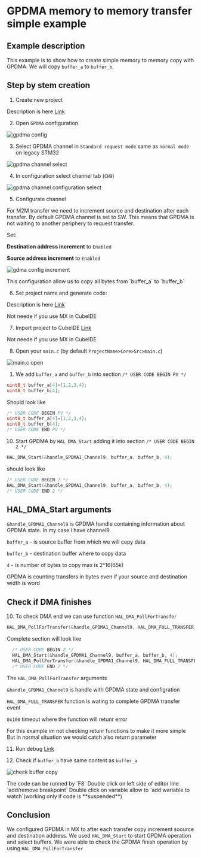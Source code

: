 # GPDMA memory to memory transfer simple example

## Example description

This example is to show how to create simple memory to memory copy with GPDMA. We will copy `buffer_a` to `buffer_b`.

## Step by stem creation

1. Create new project

Description is here [Link](./mx_create_project.md)

2. Open `GPDMA` configuration

![gpdma config](./img/04.png)

3. Select GPDMA channel in `Standard request mode` same as `normal mode` on legacy STM32

![gpdma channel select](./img/05.png)

4. In configuration select channel tab (`CH9`)

![gpdma channel configuration select](./img/06.png)

   
5. Configurate channel
   
For M2M transfer we need to increment source and destination after each transfer. By default GPDMA channel is set to SW. This means that GPDMA is not waiting to another periphery to request transfer.

Set:

**Destination address increment** to `Enabled`
  
**Source address increment** to `Enabled`

![gdma config increment](./img/07.png)

<ainfo>
This configuration allow us to copy all bytes from `buffer_a` to `buffer_b`
</ainfo>


6. Set project name and generate code:

Description is here [Link](./mx_generate_code.md)

<ainfo>
Not neede if you use MX in CubeIDE
</ainfo>


7. Import project to CubeIDE [Link](./ide_import_project.md)

<ainfo>
Not neede if you use MX in CubeIDE
</ainfo>


8. Open your `main.c` (by default `ProjectName>Core>Src>main.c`)

![main.c open](./img/17.png)

1. We add `buffer_a` and `buffer_b` into section `/* USER CODE BEGIN PV */`

```c
uint8_t buffer_a[4]={1,2,3,4};
uint8_t buffer_b[4];
```

Should look like 

```cc
/* USER CODE BEGIN PV */
uint8_t buffer_a[4]={1,2,3,4};
uint8_t buffer_b[4];
/* USER CODE END PV */
```

10. Start GPDMA by `HAL_DMA_Start` adding it into section `/* USER CODE BEGIN 2 */`

```c
HAL_DMA_Start(&handle_GPDMA1_Channel9, buffer_a, buffer_b, 4);
```

should look like 

```cc
/* USER CODE BEGIN 2 */
HAL_DMA_Start(&handle_GPDMA1_Channel9, buffer_a, buffer_b, 4);
/* USER CODE END 2 */
```

## HAL_DMA_Start arguments

`&handle_GPDMA1_Channel9` is GPDMA handle containing information about GPDMA state. In my case i have channel9. 

`buffer_a` - is source buffer from which we will copy data

`buffer_b` - destination buffer where to copy data

`4` - is number of bytes to copy max is 2^16(65k)


<awarning>
GPDMA is counting transfers in bytes even if your source and destination width is word
</awarning>


## Check if DMA finishes

10. To check DMA end we can use function `HAL_DMA_PollForTransfer`

```c
HAL_DMA_PollForTransfer(&handle_GPDMA1_Channel9, HAL_DMA_FULL_TRANSFER, 0x100);
```

Complete section will look like

```cc
  /* USER CODE BEGIN 2 */
  HAL_DMA_Start(&handle_GPDMA1_Channel9, buffer_a, buffer_b, 4);
  HAL_DMA_PollForTransfer(&handle_GPDMA1_Channel9, HAL_DMA_FULL_TRANSFER, 0x100);
  /* USER CODE END 2 */
```

The `HAL_DMA_PollForTransfer` arguments

`&handle_GPDMA1_Channel9` is handle with GPDMA state and configration

`HAL_DMA_FULL_TRANSFER` function is wating to complete GPDMA transfer event

`0x100` timeout where the function will retunr error


<ainfo>
For this example im not checking retunr functions to make it more simple
But in normal situation we would catch also return parameter
</ainfo>

11. Run debug [Link](./ide_debug.md)


12.  Check if `buffer_b` have same content as `buffer_a`

![check buffer copy](./img/21.png)

<ainfo>
The code can be runned by `F8`
Double click on left side of editor line `add/remove breakpoint`
Double click on variable allow to `add wariable to watch`(working only if code is **suspended**)
</ainfo>


## Conclusion

We configured GPDMA in MX to after each transfer copy increment soource and destination address. We used `HAL_DMA_Start` to start GPDMA operation and select buffers. We were able to check the GPDMA finish operation by using `HAL_DMA_PollForTransfer`
